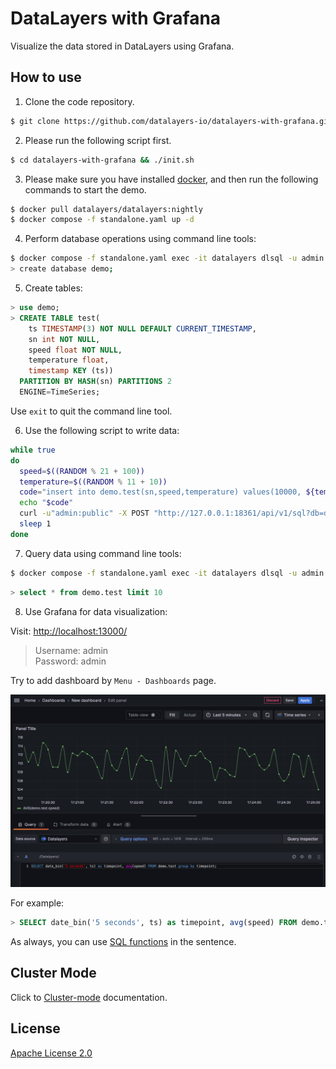 # DataLayers with Grafana
Visualize the data stored in DataLayers using Grafana.

## How to use

1. Clone the code repository.

  ```bash
  $ git clone https://github.com/datalayers-io/datalayers-with-grafana.git
  ```
  
2. Please run the following script first.

``` bash
$ cd datalayers-with-grafana && ./init.sh
```

3. Please make sure you have installed [docker](https://www.docker.com/), and then run the following commands to start the demo.

``` bash
$ docker pull datalayers/datalayers:nightly
$ docker compose -f standalone.yaml up -d
```

4. Perform database operations using command line tools:

```bash
$ docker compose -f standalone.yaml exec -it datalayers dlsql -u admin -p public
> create database demo;
```

5. Create tables:

```sql
> use demo;
> CREATE TABLE test(
    ts TIMESTAMP(3) NOT NULL DEFAULT CURRENT_TIMESTAMP,
    sn int NOT NULL,
    speed float NOT NULL,
    temperature float,
    timestamp KEY (ts))
  PARTITION BY HASH(sn) PARTITIONS 2
  ENGINE=TimeSeries;
```
Use `exit` to quit the command line tool.

6. Use the following script to write data:

```bash
while true
do
  speed=$((RANDOM % 21 + 100))
  temperature=$((RANDOM % 11 + 10))
  code="insert into demo.test(sn,speed,temperature) values(10000, ${temperature}, ${speed})"
  echo "$code"
  curl -u"admin:public" -X POST "http://127.0.0.1:18361/api/v1/sql?db=demo" -H 'Content-Type: application/binary' -d "$code" -s -o /dev/null
  sleep 1
done
```

7. Query data using command line tools:

```bash
$ docker compose -f standalone.yaml exec -it datalayers dlsql -u admin -p public
```

```sql
> select * from demo.test limit 10
```

8. Use Grafana for data visualization:

Visit: [http://localhost:13000/](http://localhost:13000/)

> Username: admin <br> Password: admin


Try to add dashboard by `Menu - Dashboards` page.

![add dashboard](./static/images/dashboard.jpg)

For example:

```sql
> SELECT date_bin('5 seconds', ts) as timepoint, avg(speed) FROM demo.test group by timepoint;
```
As always, you can use [SQL functions](https://docs.datalayers.cn/datalayers/latest/sql-reference/sql-functions.html) in the sentence.

## Cluster Mode
Click to [Cluster-mode](./README_CLUSTER.md) documentation.

## License

[Apache License 2.0](./LICENSE)

